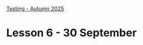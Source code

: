 [Testing - Autumn 2025](https://github.com/arturomorarioja-kea/SD_Testing_E25/blob/main/README.md)

# Lesson 6 - 30 September

[-> git pull https://github.com/arturomorarioja/js_basic_selenium_webdriver_tests]: #
[-> git pull https://github.com/arturomorarioja/js_formy_selenium_webdriver_tests]: #
[-> git pull https://github.com/arturomorarioja/js_basic_cypress_tests]: #
[-> git pull https://github.com/arturomorarioja/js_formy_cypress_tests]: #

[-> Solve Customers API]: #

[-> Slides E2E Testing + CSS demo on EK]: #
[-> Selenium IDE demo on php_mysql_films_auth]: #
[-> Selenium WebDriver demos: basic, formy (+pom), waits]: #
[-> Explain Selenium Grid]: #
[-> Homework: Selenium Webshop]: #

[-> Slides Cypress]: #
[-> Cypress demos: ]: #

[-> Solve Measure Converter]: #

[## Exercise solutions]: #
[- API testing: Customers]: #
[  - Collection(https://github.com/arturomorarioja-ek/SD_Testing_E25/blob/main/Lesson05/Customers.postman_collection.json)]: #
[  - Environment(https://github.com/arturomorarioja-ek/SD_Testing_E25/blob/main/Lesson05/Customers.postman_environment.json)]: #
[- Unit and integration testing: Measure converter (Python/Pytest(https://github.com/arturomorarioja/py_measure_converter) | PHP/PHPUnit(https://github.com/arturomorarioja/measure_converter)]: #

[## Class takeaways]: #
[Check out the following slides on Itslearning]: #
[- **End-to-End UI Testing**]: #
[- **Selenium**, with especial attention to Selenium WebDriver(https://www.selenium.dev/documentation/webdriver/)]: #
[Check out the following code samples]: #
[- Selenium WebDriver]: #
[  - Basic(https://github.com/arturomorarioja/js_basic_selenium_webdriver_tests)]: #
[  - Formy(https://github.com/arturomorarioja/js_formy_selenium_webdriver_tests). It tests Meaghan Lewis' Formy(https://formy-project.herokuapp.com/) page]: #
[  - Waits(https://github.com/arturomorarioja/js_waits_selenium_webdriver_tests)]: #
[- Cypress]: #
[  - Basic(https://github.com/arturomorarioja/js_basic_cypress_tests)]: #
[  - Formy(https://github.com/arturomorarioja/js_formy_cypress_tests)]: #
[  - Measure converter (Python/Pytest(https://github.com/arturomorarioja/py_measure_converter) | PHP8/PHPUnit(https://github.com/arturomorarioja/measure_converter))]: #

[## Homework]: #
[- End-to-End Testing]: #
[  - Solve the Webshop End-to-End Testing Exercise(https://github.com/arturomorarioja-ek/SD_Testing_E25/blob/main/Lesson06/01%20Selenium%20Webshop.md) in Selenium WebDriver, Cypress and Playwright]: #
[  - You can practice further by automating every page in Formy(https://formy-project.herokuapp.com/) (warning: `autocomplete` may not work) and the-internet(https://the-internet.herokuapp.com/)]: #
[- Start working on the **First Mandatory Assignment**. Find related information in Itslearning]: #
